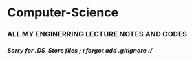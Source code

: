 # Computer-Science

### ALL MY ENGINERRING LECTURE NOTES AND CODES

##### Sorry for .DS_Store files ; ı forgot add .gitignore :/
